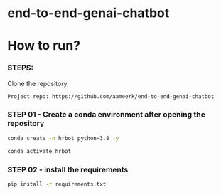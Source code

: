 # end-to-end-genai-chatbot

# How to run?
### STEPS:

Clone the repository

```bash
Project repo: https://github.com/aameerk/end-to-end-genai-chatbot
```
### STEP 01 - Create a conda environment after opening the repository

```bash
conda create -n hrbot python=3.8 -y
```

``` bash
conda activate hrbot
```

### STEP 02 - install the requirements
```bash
pip install -r requirements.txt
```

